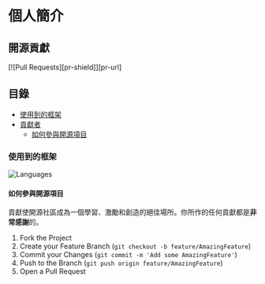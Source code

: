 # 個人簡介

## 開源貢獻 

<!-- PROJECT SHIELDS -->
[![Pull Requests][pr-shield]][pr-url]


 ## 目錄


- [使用到的框架](#使用到的框架)
- [貢獻者](#貢獻者)
  - [如何參與開源項目](#如何參與開源項目)




### 使用到的框架

![Languages](https://github-readme-stats.vercel.app/api/top-langs/?username=mizuhara1314&hide=html,css,scss&layout=compact&langs_count=10)



#### 如何參與開源項目

貢獻使開源社區成為一個學習、激勵和創造的絕佳場所。你所作的任何貢獻都是**非常感謝**的。


1. Fork the Project
2. Create your Feature Branch (`git checkout -b feature/AmazingFeature`)
3. Commit your Changes (`git commit -m 'Add some AmazingFeature'`)
4. Push to the Branch (`git push origin feature/AmazingFeature`)
5. Open a Pull Request





